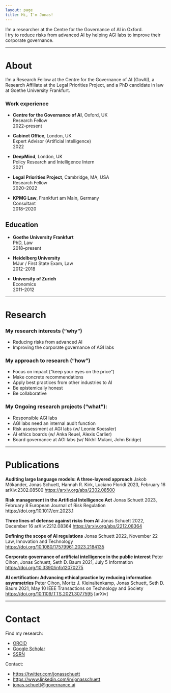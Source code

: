 ```yaml
---
layout: page
title: Hi, I'm Jonas!
---
```


I’m a researcher at the Centre for the Governance of AI in Oxford. <br>
I try to reduce risks from advanced AI by helping AGI labs to improve their corporate governance.

---

# About
I’m a Research Fellow at the Centre for the Governance of AI (GovAI), a Research Affiliate at the Legal Priorities Project, and a PhD candidate in law at Goethe University Frankfurt.

### Work experience
- **Centre for the Governance of AI**, Oxford, UK <br>
Research Fellow <br>
2022–present

- **Cabinet Office**, London, UK <br>
Expert Advisor (Artificial Intelligence) <br>
2022

- **DeepMind**, London, UK <br>
Policy Research and Intelligence Intern <br>
2021

- **Legal Priorities Project**, Cambridge, MA, USA <br>
Research Fellow <br>
2020–2022

- **KPMG Law**, Frankfurt am Main, Germany <br>
Consultant <br>
2018–2020


## Education
- **Goethe University Frankfurt** <br>
PhD, Law <br>
2018–present

- **Heidelberg University** <br>
MJur / First State Exam, Law <br>
2012–2018

- **University of Zurich** <br>
Economics <br>
2011–2012

---

# Research

### My research interests (“why”)
- Reducing risks from advanced AI
- Improving the corporate governance of AGI labs

### My approach to research (“how”)
- Focus on impact (“keep your eyes on the price”)
- Make concrete recommendations
- Apply best practices from other industries to AI
- Be epistemically honest
- Be collaborative

### My Ongoing research projects (“what”):
- Responsible AGI labs
- AGI labs need an internal audit function
- Risk assessment at AGI labs (w/ Leonie Koessler)
- AI ethics boards (w/ Anka Reuel, Alexis Carlier)
- Board governance at AGI labs (w/ Nikhil Mulani, John Bridge)

---

# Publications
**Auditing large language models: A three-layered approach**
Jakob Mökander, Jonas Schuett, Hannah R. Kirk, Luciano Floridi
2023, February 16
arXiv:2302.08500
https://arxiv.org/abs/2302.08500

**Risk management in the Artificial Intelligence Act**
Jonas Schuett
2023, February 8
European Journal of Risk Regulation
https://doi.org/10.1017/err.2023.1

**Three lines of defense against risks from AI**
Jonas Schuett
2022, December 16
arXiv:2212.08364
https://arxiv.org/abs/2212.08364

**Defining the scope of AI regulations**
Jonas Schuett
2022, November 22
Law, Innovation and Technology
https://doi.org/10.1080/17579961.2023.2184135

**Corporate governance of artificial intelligence in the public interest**
Peter Cihon, Jonas Schuett, Seth D. Baum
2021, July 5
Information
https://doi.org/10.3390/info12070275

**AI certification: Advancing ethical practice by reducing information asymmetries**
Peter Cihon, Moritz J. Kleinaltenkamp, Jonas Schuett, Seth D. Baum
2021, May 10
IEEE Transactions on Technology and Society
https://doi.org/10.1109/TTS.2021.3077595 [arXiv]

---

# Contact
Find my research:
- [ORCID](https://orcid.org/0000-0001-7154-5049)
- [Google Scholar](https://scholar.google.com/citations?user=iZXltDgAAAAJ&hl=en&oi=ao)
- [SSRN](https://papers.ssrn.com/sol3/cf_dev/AbsByAuth.cfm?per_id=3705327)

Contact:
- https://twitter.com/jonasschuett
- https://www.linkedin.com/in/jonasschuett
- jonas.schuett@governance.ai
